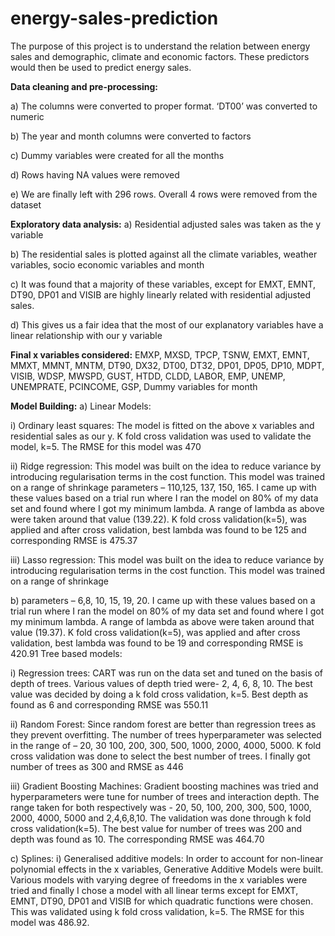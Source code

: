 # energy-sales-prediction

The purpose of this project is to understand the relation between energy sales and demographic, climate and economic factors. These predictors would then be used to predict energy sales.

**Data cleaning and pre-processing:**

a) The columns were converted to proper format. ‘DT00’ was converted to numeric

b) The year and month columns were converted to factors

c) Dummy variables were created for all the months

d) Rows having NA values were removed

e) We are finally left with 296 rows. Overall 4 rows were removed from the dataset


**Exploratory data analysis:**
a) Residential adjusted sales was taken as the y variable

b) The residential sales is plotted against all the climate variables, weather variables, socio
economic variables and month

c) It was found that a majority of these variables, except for EMXT, EMNT, DT90, DP01 and VISIB
are highly linearly related with residential adjusted sales.

d) This gives us a fair idea that the most of our explanatory variables have a linear relationship with
our y variable

**Final x variables considered:**
EMXP, MXSD, TPCP, TSNW, EMXT, EMNT, MMXT, MMNT, MNTM, DT90, DX32, 
DT00, DT32, DP01, DP05, DP10, MDPT, VISIB, WDSP, MWSPD, GUST, HTDD, 
CLDD, LABOR, EMP, UNEMP, UNEMPRATE, PCINCOME, GSP, Dummy variables for month


**Model Building:**
a) Linear Models:

i) Ordinary least squares: The model is fitted on the above x variables and residential sales as our y. K fold cross validation was used to validate the model, k=5. The RMSE for this model was 470

ii) Ridge regression: This model was built on the idea to reduce variance by introducing regularisation terms in the cost function. This model was trained on a range of shrinkage parameters – 110,125, 137, 150, 165. I came up with these values based on a trial run where I ran the model on 80% of my data set and found where I got my minimum lambda. A range of lambda as above were taken around that value (139.22). K fold cross validation(k=5), was applied and after cross validation, best lambda was found to be 125 and corresponding RMSE is 475.37

iii) Lasso regression: This model was built on the idea to reduce variance by introducing regularisation terms in the cost function. This model was trained on a range of shrinkage

b)
parameters – 6,8, 10, 15, 19, 20. I came up with these values based on a trial run where I ran the model on 80% of my data set and found where I got my minimum lambda. A range of lambda as above were taken around that value (19.37). K fold cross validation(k=5), was applied and after cross validation, best lambda was found to be 19 and corresponding RMSE is 420.91
Tree based models:

i) Regression trees: CART was run on the data set and tuned on the basis of depth of trees. Various values of depth tried were- 2, 4, 6, 8, 10. The best value was decided by doing a k fold cross validation, k=5. Best depth as found as 6 and corresponding RMSE was 550.11

ii) Random Forest: Since random forest are better than regression trees as they prevent overfitting. The number of trees hyperparameter was selected in the range of – 20, 30 100, 200, 300, 500, 1000, 2000, 4000, 5000. K fold cross validation was done to select the best number of trees. I finally got number of trees as 300 and RMSE as 446

iii) Gradient Boosting Machines: Gradient boosting machines was tried and hyperparameters were tune for number of trees and interaction depth. The range taken for both respectively was - 20, 50, 100, 200, 300, 500, 1000, 2000, 4000, 5000 and 2,4,6,8,10. The validation was done through k fold cross validation(k=5). The best value for number of trees was 200 and depth was found as 10. The corresponding RMSE was 464.70

c) Splines:
i) Generalised additive models: In order to account for non-linear polynomial effects in the x variables, Generative Additive Models were built. Various models with varying degree of freedoms in the x variables were tried and finally I chose a model with all linear terms except for EMXT, EMNT, DT90, DP01 and VISIB for which quadratic functions were chosen. This was validated using k fold cross validation, k=5. The RMSE for this model was 486.92.
